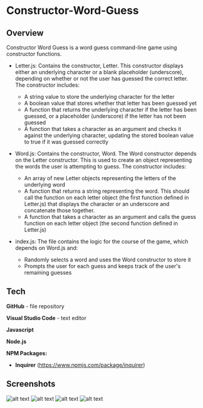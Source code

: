 # Constructor-Word-Guess


## Overview

Constructor Word Guess is a word guess command-line game using constructor functions.


- Letter.js: Contains the constructor, Letter. This constructor displays either an underlying character or a blank placeholder (underscore), depending on whether or not the user has guessed the correct letter. The constructor includes:

    - A string value to store the underlying character for the letter
    - A boolean value that stores whether that letter has been guessed yet
    - A function that returns the underlying character if the letter has been guessed, or a placeholder (underscore) if the letter has not been guessed
    - A function that takes a character as an argument and checks it against the underlying character, updating the stored boolean value to true if it was guessed correctly



- Word.js: Contains the constructor, Word. The Word constructor depends on the Letter constructor. This is used to create an object representing the words the user is attempting to guess. The constructor includes:

    - An array of new Letter objects representing the letters of the underlying word
    - A function that returns a string representing the word. This should call the function on each letter object (the first function defined in Letter.js) that displays the character or an underscore and concatenate those together.
    - A function that takes a character as an argument and calls the guess function on each letter object (the second function defined in Letter.js)

- index.js: The file contains the logic for the course of the game, which depends on Word.js and:
    - Randomly selects a word and uses the Word constructor to store it
    - Prompts the user for each guess and keeps track of the user's remaining guesses
   
   
## Tech

**GitHub** - file repository

**Visual Studio Code** - text editor

**Javascript**

**Node.js**


**NPM Packages:**

  * **Inquirer** (https://www.npmjs.com/package/inquirer)
 
   
## Screenshots
     
![alt text](images/)
![alt text](images/)
![alt text](images/)
![alt text](images/)







     


